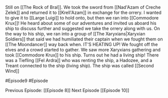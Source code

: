 Still on [[The Rock of Bral]]. We took the sword from [[Nad'Azam of Creche Zelek]] and returned it to [[Krell'Azam]] in exchange for the orrery. I wanted to give it to [[Large Luigi]] to hold onto, but then we ran into [[Commodore Krux]]! He heard about some of our adventures and invited us aboard his ship to discuss further and suggested we take the orrery along with us. On the way to his ship, we ran into a group of [[The Xaryxians|Xaryxian Soldiers]] that said we had humiliated their captain when we fought them on [[The Moondancer]] way back when. IT'S HEATING UP! We fought off the elves and a crowd started to gather. We saw more Xaryxians gathering and took [[Commodore Krux]] to his ship. Turns out he had a living ship! There was a Tiefling [[Fel Ardra]] who was renting the ship, a Hadozee, and a Treant connected to the ship (living ship). The ship was called [[Second Wind]]

#Episode9 #Episode 

Previous Episode: [[Episode 8]]
Next Episode [[Episode 10]]